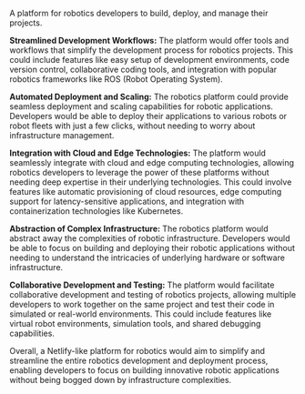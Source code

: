 A platform for robotics developers to build, deploy, and manage their projects.

**Streamlined Development Workflows:** The platform would offer tools and workflows that simplify the development process for robotics projects. This could include features like easy setup of development environments, code version control, collaborative coding tools, and integration with popular robotics frameworks like ROS (Robot Operating System).

**Automated Deployment and Scaling:** The robotics platform could provide seamless deployment and scaling capabilities for robotic applications. Developers would be able to deploy their applications to various robots or robot fleets with just a few clicks, without needing to worry about infrastructure management.

**Integration with Cloud and Edge Technologies:** The platform would seamlessly integrate with cloud and edge computing technologies, allowing robotics developers to leverage the power of these platforms without needing deep expertise in their underlying technologies. This could involve features like automatic provisioning of cloud resources, edge computing support for latency-sensitive applications, and integration with containerization technologies like Kubernetes.

**Abstraction of Complex Infrastructure:** The robotics platform would abstract away the complexities of robotic infrastructure. Developers would be able to focus on building and deploying their robotic applications without needing to understand the intricacies of underlying hardware or software infrastructure.

**Collaborative Development and Testing:** The platform would facilitate collaborative development and testing of robotics projects, allowing multiple developers to work together on the same project and test their code in simulated or real-world environments. This could include features like virtual robot environments, simulation tools, and shared debugging capabilities.

Overall, a Netlify-like platform for robotics would aim to simplify and streamline the entire robotics development and deployment process, enabling developers to focus on building innovative robotic applications without being bogged down by infrastructure complexities.
